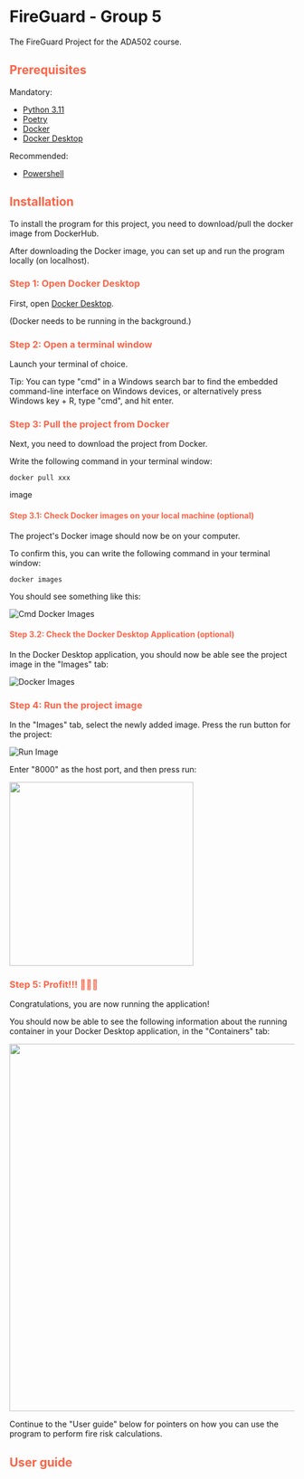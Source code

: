 # FireGuard - Group 5

The FireGuard Project for the ADA502 course.

## <span style="color:tomato"> Prerequisites </span>
Mandatory:
* [Python 3.11](https://www.python.org/downloads/)
* [Poetry](https://python-poetry.org/docs/#installation)
* [Docker](https://docs.docker.com/get-docker/)
* [Docker Desktop](https://www.docker.com/products/docker-desktop/)

Recommended:
* [Powershell](https://github.com/PowerShell/PowerShell/releases/tag/v7.4.1)

## <span style="color:tomato"> Installation </span>

To install the program for this project, you need to download/pull the docker image from DockerHub.

After downloading the Docker image, you can set up and run the program locally (on localhost).

### <span style="color:tomato">Step 1: Open Docker Desktop</span>

First, open [Docker Desktop](https://www.docker.com/products/docker-desktop/). 

(Docker needs to be running in the background.) 

### <span style="color:tomato">Step 2: Open a terminal window</span>

Launch your terminal of choice. 

Tip: You can type "cmd" in a Windows search bar to find the embedded command-line interface on Windows devices, or alternatively press Windows key + R, type "cmd", and hit enter. 

### <span style="color:tomato">Step 3: Pull the project from Docker</span>
Next, you need to download the project from Docker. 

Write the following command in your terminal window: 
```
docker pull xxx 
```
image 

#### <span style="color:tomato">Step 3.1: Check Docker images on your local machine (optional)</span>
The project's Docker image should now be on your computer. 

To confirm this, you can write the following command in your terminal window: 
```
docker images 
```
You should see something like this: 

![Cmd Docker Images](https://github.com/ADA502-FireGuard/dynamic-frcm/assets/94006886/17d6a082-31cb-43e8-91dd-940c71ddd789)

#### <span style="color:tomato">Step 3.2: Check the Docker Desktop Application (optional)</span>
In the Docker Desktop application, you should now be able see the project image in the "Images" tab: 

![Docker Images](https://github.com/ADA502-FireGuard/dynamic-frcm/assets/94006886/e2077c31-f916-4ba5-beea-d662d7caffb5)

### <span style="color:tomato">Step 4: Run the project image</span>
In the "Images" tab, select the newly added image. Press the run button for the project: 

![Run Image](https://github.com/ADA502-FireGuard/dynamic-frcm/assets/94006886/42ac821c-58ea-4963-83cc-65df7e537a2c)

Enter "8000" as the host port, and then press run: 

<img src="https://github.com/ADA502-FireGuard/dynamic-frcm/assets/94006886/6ebceb70-95f3-476a-a43c-e7931ae2dfef" width="325">

### <span style="color:tomato">Step 5: Profit!!! 🎉🥳🎂</span>
Congratulations, you are now running the application! 

You should now be able to see the following information about the running container in your Docker Desktop application, in the "Containers" tab: 

<img src="https://github.com/ADA502-FireGuard/dynamic-frcm/assets/94006886/0b4b1d72-09c7-4ce4-b5f5-bfe0677a09e3" width="650">

Continue to the "User guide" below for pointers on how you can use the program to perform fire risk calculations. 

## <span style="color:tomato"> User guide </span> 
